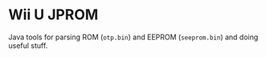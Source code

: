 # Wii U JPROM

Java tools for parsing ROM (`otp.bin`) and EEPROM (`seeprom.bin`) and
doing useful stuff.
